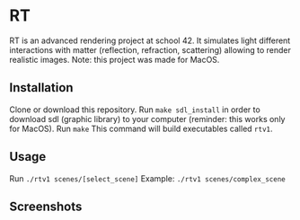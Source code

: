 # RT
RT is an advanced rendering project at school 42. It simulates light different interactions with matter (reflection, refraction, scattering) allowing to render realistic images.
Note: this project was made for MacOS.

## Installation
Clone or download this repository.
Run `make sdl_install` in order to download sdl (graphic library) to your computer (reminder: this works only for MacOS).
Run `make`
This command will build executables called `rtv1`.

## Usage
Run `./rtv1 scenes/[select_scene]`
Example: `./rtv1 scenes/complex_scene`

## Screenshots
